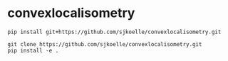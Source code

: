 # convexlocalisometry

```
pip install git+https://github.com/sjkoelle/convexlocalisometry.git

git clone https://github.com/sjkoelle/convexlocalisometry.git
pip install -e .
```
